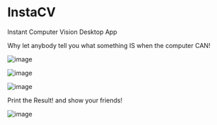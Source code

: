 # InstaCV
Instant Computer Vision Desktop App

Why let anybody tell you what something IS when the computer CAN!

![image](https://user-images.githubusercontent.com/69645693/117561542-49b55600-b05d-11eb-881f-402d03a76f9c.png)


![image](https://user-images.githubusercontent.com/69645693/117561519-14a90380-b05d-11eb-8c11-584ad737d6e7.png)


![image](https://user-images.githubusercontent.com/69645693/117561521-1d99d500-b05d-11eb-8a98-14875cb3ab98.png)

Print the Result! and show your friends!

![image](https://user-images.githubusercontent.com/69645693/117561529-2ab6c400-b05d-11eb-9cef-e6dbe18dc5ca.png)

